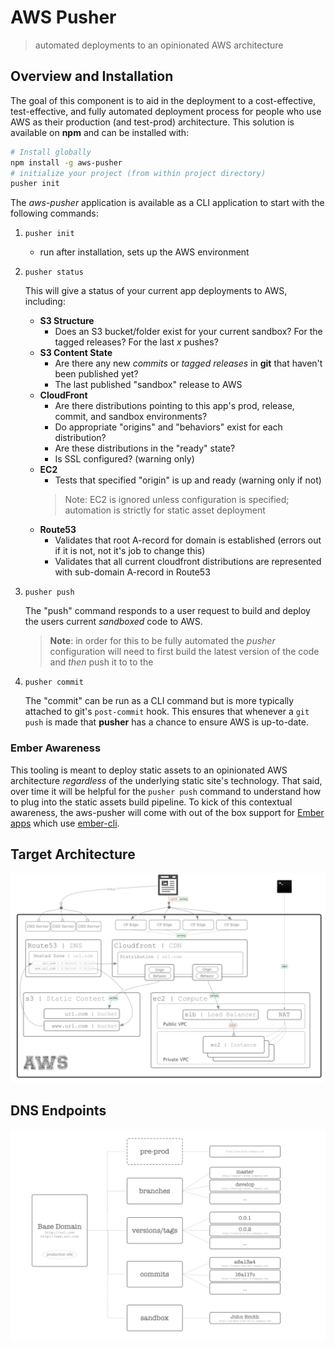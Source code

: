 # AWS Pusher
> automated deployments to an opinionated AWS architecture

## Overview and Installation
The goal of this component is to aid in the deployment to a cost-effective, test-effective, and fully automated deployment process for people who use AWS as their production (and test-prod) architecture. This solution is available on **npm** and can be installed with:

````bash
# Install globally
npm install -g aws-pusher
# initialize your project (from within project directory)
pusher init
````

The *aws-pusher* application is available as a CLI application to start with the following commands:

1. `pusher init`
	
	- run after installation, sets up the AWS environment

1. `pusher status`

	This will give a status of your current app deployments to AWS, including:

	- **S3 Structure**
		- Does an S3 bucket/folder exist for your current sandbox? For the tagged releases? For the last *x* pushes?
	- **S3 Content State**
		- Are there any new *commits* or *tagged releases* in **git** that haven't been published yet?
		- The last published "sandbox" release to AWS
	- **CloudFront**
		- Are there distributions pointing to this app's prod, release, commit, and sandbox environments?
		- Do appropriate "origins" and "behaviors" exist for each distribution? 
		- Are these distributions in the "ready" state?
		- Is SSL configured? (warning only)
	- **EC2**
		- Tests that specified "origin" is up and ready (warning only if not)
		> Note: EC2 is ignored unless configuration is specified; automation is strictly for static asset deployment
	- **Route53**
		- Validates that root A-record for domain is established (errors out if it is not, not it's job to change this)
		- Validates that all current cloudfront distributions are represented with sub-domain A-record in Route53

2. `pusher push`

	The "push" command responds to a user request to build and deploy the users current *sandboxed* code to AWS. 

	> **Note**: in order for this to be fully automated the *pusher* configuration will need to first build the latest version of the code and *then* push it to 
	to the 

3. `pusher commit`

	The "commit" can be run as a CLI command but is more typically attached to git's `post-commit` hook. This ensures that whenever a 
	`git push` is made that **pusher** has a chance to ensure AWS is up-to-date.

### Ember Awareness ###

This tooling is meant to deploy static assets to an opinionated AWS architecture *regardless* of the underlying static site's technology. That said, over time 
it will be helpful for the `pusher push` command to understand how to plug into the static assets build pipeline. To kick of this contextual awareness, the 
aws-pusher will come with out of the box support for [Ember apps](http://emberjs.com) which use [ember-cli](http://ember-cli.com).


## Target Architecture
![ ](docs/images/aws-architecture.png)

## DNS Endpoints

![ ](docs/images/dns-endpoints.png)
